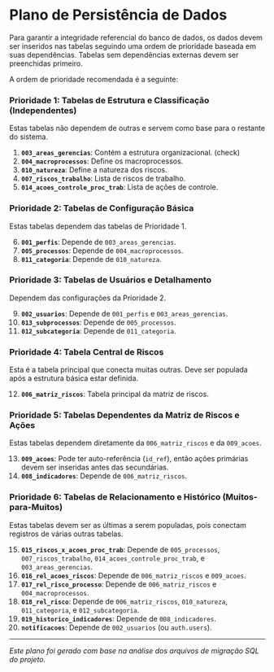 # Plano de Persistência de Dados

Para garantir a integridade referencial do banco de dados, os dados devem ser inseridos nas tabelas seguindo uma ordem de prioridade baseada em suas dependências. Tabelas sem dependências externas devem ser preenchidas primeiro.

A ordem de prioridade recomendada é a seguinte:

### Prioridade 1: Tabelas de Estrutura e Classificação (Independentes)
Estas tabelas não dependem de outras e servem como base para o restante do sistema.

1.  **`003_areas_gerencias`**: Contém a estrutura organizacional. (check)
2.  **`004_macroprocessos`**: Define os macroprocessos.
3.  **`010_natureza`**: Define a natureza dos riscos.
4.  **`007_riscos_trabalho`**: Lista de riscos de trabalho.
5.  **`014_acoes_controle_proc_trab`**: Lista de ações de controle.

### Prioridade 2: Tabelas de Configuração Básica
Estas tabelas dependem das tabelas de Prioridade 1.

6.  **`001_perfis`**: Depende de `003_areas_gerencias`.
7.  **`005_processos`**: Depende de `004_macroprocessos`.
8.  **`011_categoria`**: Depende de `010_natureza`.

### Prioridade 3: Tabelas de Usuários e Detalhamento
Dependem das configurações da Prioridade 2.

9.  **`002_usuarios`**: Depende de `001_perfis` e `003_areas_gerencias`.
10. **`013_subprocessos`**: Depende de `005_processos`.
11. **`012_subcategoria`**: Depende de `011_categoria`.

### Prioridade 4: Tabela Central de Riscos
Esta é a tabela principal que conecta muitas outras. Deve ser populada após a estrutura básica estar definida.

12. **`006_matriz_riscos`**: Tabela principal da matriz de riscos.

### Prioridade 5: Tabelas Dependentes da Matriz de Riscos e Ações
Estas tabelas dependem diretamente da `006_matriz_riscos` e da `009_acoes`.

13. **`009_acoes`**: Pode ter auto-referência (`id_ref`), então ações primárias devem ser inseridas antes das secundárias.
14. **`008_indicadores`**: Depende de `006_matriz_riscos`.

### Prioridade 6: Tabelas de Relacionamento e Histórico (Muitos-para-Muitos)
Estas tabelas devem ser as últimas a serem populadas, pois conectam registros de várias outras tabelas.

15. **`015_riscos_x_acoes_proc_trab`**: Depende de `005_processos`, `007_riscos_trabalho`, `014_acoes_controle_proc_trab`, e `003_areas_gerencias`.
16. **`016_rel_acoes_riscos`**: Depende de `006_matriz_riscos` e `009_acoes`.
17. **`017_rel_risco_processo`**: Depende de `006_matriz_riscos` e `004_macroprocessos`.
18. **`018_rel_risco`**: Depende de `006_matriz_riscos`, `010_natureza`, `011_categoria`, e `012_subcategoria`.
19. **`019_historico_indicadores`**: Depende de `008_indicadores`.
20. **`notificacoes`**: Depende de `002_usuarios` (ou `auth.users`).

---
*Este plano foi gerado com base na análise dos arquivos de migração SQL do projeto.*
